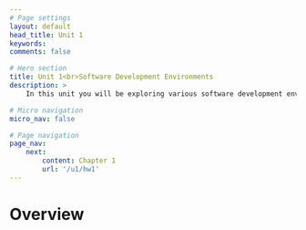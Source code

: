 ```yaml
---
# Page settings
layout: default
head_title: Unit 1 
keywords:
comments: false

# Hero section
title: Unit 1<br>Software Development Environments
description: >
    In this unit you will be exploring various software development environments. We will focus on JavaScript tooling, which is chaotic and constantly changing.

# Micro navigation
micro_nav: false

# Page navigation
page_nav:
    next:
        content: Chapter 1
        url: '/u1/hw1'
---
```


# Overview